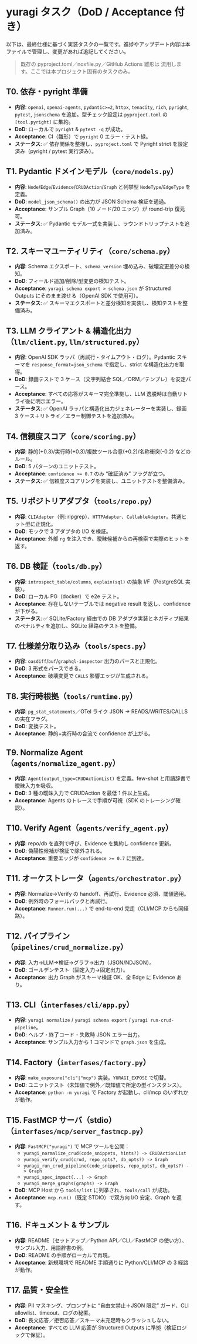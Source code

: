 # yuragi タスク（DoD / Acceptance 付き）

以下は、最終仕様に基づく実装タスクの一覧です。進捗やアップデート内容は本ファイルで管理し、変更があれば追記してください。

> 既存の pyproject.toml／noxfile.py／GitHub Actions 雛形は 流用します。ここでは本プロジェクト固有のタスクのみ。

## T0. 依存・pyright 準備
- **内容**: `openai`, `openai-agents`, `pydantic>=2`, `httpx`, `tenacity`, `rich`, `pyright`, `pytest`, `jsonschema` を追加。型チェック設定は `pyproject.toml` の `[tool.pyright]` に集約。
- **DoD**: ローカルで `pyright` & `pytest -q` が成功。
- **Acceptance**: CI（雛形）で `pyright` 0 エラー・テスト緑。
- **ステータス**: ✅ 依存関係を整理し、`pyproject.toml` で Pyright strict を設定済み（pyright / pytest 実行済み）。

## T1. Pydantic ドメインモデル（`core/models.py`）
- **内容**: `Node`/`Edge`/`Evidence`/`CRUDAction`/`Graph` と列挙型 `NodeType`/`EdgeType` を定義。
- **DoD**: `model_json_schema()` の出力が JSON Schema 検証を通過。
- **Acceptance**: サンプル Graph（10 ノード/20 エッジ）が round-trip 復元可。
- **ステータス**: ✅ Pydantic モデル一式を実装し、ラウンドトリップテストを追加済み。

## T2. スキーマユーティリティ（`core/schema.py`）
- **内容**: Schema エクスポート、`schema_version` 埋め込み、破壊変更差分の検知。
- **DoD**: フィールド追加/削除/型変更の検知テスト。
- **Acceptance**: `yuragi schema export > schema.json` が Structured Outputs にそのまま渡せる（OpenAI SDK で使用可）。
- **ステータス**: ✅ スキーマエクスポートと差分検知を実装し、検知テストを整備済み。

## T3. LLM クライアント & 構造化出力（`llm/client.py`, `llm/structured.py`）
- **内容**: OpenAI SDK ラッパ（再試行・タイムアウト・ログ）。Pydantic スキーマを `response_format=json_schema` で指定し、strict な構造化出力を取得。
- **DoD**: 録画テストで 3 ケース（文字列結合 SQL／ORM／テンプレ）を安定パース。
- **Acceptance**: すべての応答がスキーマ完全準拠し、LLM 逸脱時は自動リトライ後に明示エラー。
- **ステータス**: ✅ OpenAI ラッパと構造化出力ジェネレーターを実装し、録画 3 ケース＋リトライ／エラー制御テストを追加済み。

## T4. 信頼度スコア（`core/scoring.py`）
- **内容**: 静的(+0.3)/実行時(+0.3)/複数ツール合意(+0.2)/名称衝突(-0.2) などのルール。
- **DoD**: 5 パターンのユニットテスト。
- **Acceptance**: `confidence >= 0.7` のみ “確証済み” フラグが立つ。
- **ステータス**: ✅ 信頼度スコアリングを実装し、ユニットテストを整備済み。

## T5. リポジトリアダプタ（`tools/repo.py`）
- **内容**: `CLIAdapter`（例: ripgrep）、`HTTPAdapter`、`CallableAdapter`。共通ヒット型に正規化。
- **DoD**: モックで 3 アダプタの I/O を検証。
- **Acceptance**: 外部 `rg` を注入でき、曖昧候補からの再検索で実際のヒットを返す。

## T6. DB 検証（`tools/db.py`）
- **内容**: `introspect_table/columns`, `explain(sql)` の抽象 I/F（PostgreSQL 実装）。
- **DoD**: ローカル PG（docker）で e2e テスト。
- **Acceptance**: 存在しないテーブルでは negative result を返し、confidence が下がる。
- **ステータス**: ✅ SQLite/Factory 経由での DB アダプタ実装とネガティブ結果のペナルティを追加し、SQLite 経路のテストを整備。

## T7. 仕様差分取り込み（`tools/specs.py`）
- **内容**: `oasdiff`/`buf`/`graphql-inspector` 出力のパースと正規化。
- **DoD**: 3 形式をパースできる。
- **Acceptance**: 破壊変更で `CALLS` 影響エッジが生成される。

## T8. 実行時根拠（`tools/runtime.py`）
- **内容**: `pg_stat_statements`／OTel ライク JSON → READS/WRITES/CALLS の実在フラグ。
- **DoD**: 変換テスト。
- **Acceptance**: 静的+実行時の合流で confidence が上がる。

## T9. Normalize Agent（`agents/normalize_agent.py`）
- **内容**: `Agent(output_type=CRUDActionList)` を定義。few-shot と用語辞書で曖昧入力を吸収。
- **DoD**: 3 種の曖昧入力で CRUDAction を最低 1 件以上生成。
- **Acceptance**: Agents のトレースで手順が可視（SDK のトレーシング確認）。

## T10. Verify Agent（`agents/verify_agent.py`）
- **内容**: repo/db を直列で呼び、Evidence を集約し confidence 更新。
- **DoD**: 偽陽性候補が検証で除外される。
- **Acceptance**: 重要エッジが `confidence >= 0.7` に到達。

## T11. オーケストレータ（`agents/orchestrator.py`）
- **内容**: Normalize→Verify の handoff、再試行、Evidence 必須、閾値適用。
- **DoD**: 例外時のフォールバックと再試行。
- **Acceptance**: `Runner.run(...)` で end-to-end 完走（CLI/MCP からも同経路）。

## T12. パイプライン（`pipelines/crud_normalize.py`）
- **内容**: 入力→LLM→検証→グラフ→出力（JSON/NDJSON）。
- **DoD**: ゴールデンテスト（固定入力→固定出力）。
- **Acceptance**: 出力 Graph がスキーマ検証 OK、全 Edge に Evidence あり。

## T13. CLI（`interfases/cli/app.py`）
- **内容**: `yuragi normalize` / `yuragi schema export` / `yuragi run-crud-pipeline`。
- **DoD**: ヘルプ・終了コード・失敗時 JSON エラー出力。
- **Acceptance**: サンプル入力から 1 コマンドで `graph.json` を生成。

## T14. Factory（`interfases/factory.py`）
- **内容**: `make_exposure("cli"|"mcp")` 実装。`YURAGI_EXPOSE` で切替。
- **DoD**: ユニットテスト（未知値で例外／既知値で所定の型インスタンス）。
- **Acceptance**: `python -m yuragi` で Factory が起動し、cli/mcp のいずれかが動作。

## T15. FastMCP サーバ（stdio）（`interfases/mcp/server_fastmcp.py`）
- **内容**: `FastMCP("yuragi")` で MCP ツールを公開：
  - `yuragi_normalize_crud(code_snippets, hints?) -> CRUDActionList`
  - `yuragi_verify_crud(crud, repo_opts?, db_opts?) -> Graph`
  - `yuragi_run_crud_pipeline(code_snippets, repo_opts?, db_opts?) -> Graph`
  - `yuragi_spec_impact(...) -> Graph`
  - `yuragi_merge_graphs(graphs) -> Graph`
- **DoD**: MCP Host から `tools/list` に列挙され、`tools/call` が成功。
- **Acceptance**: `mcp.run()`（既定 STDIO）で双方向 I/O 安定、Graph を返す。

## T16. ドキュメント & サンプル
- **内容**: README（セットアップ／Python API／CLI／FastMCP の使い方）、サンプル入力、用語辞書の例。
- **DoD**: README の手順がローカルで再現。
- **Acceptance**: 新規環境で README 手順通りに Python/CLI/MCP の 3 経路が動作。

## T17. 品質・安全性
- **内容**: PII マスキング、プロンプトに “自由文禁止＋JSON 限定” ガード、CLI allowlist、timeout、ログの秘匿。
- **DoD**: 長文応答／拒否応答／スキーマ未充足時もクラッシュしない。
- **Acceptance**: すべての LLM 応答が Structured Outputs に準拠（検証ロジックで保証）。
